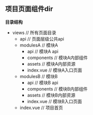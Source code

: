 ## 项目页面组件dir


**目录结构**

- views           // 所有页面目录
  - api           // 页面层级公共api
  - modulesA      // 模块A
    - api         // 模块A api
    - components  // 模块A内部组件
    - assets      // 模块A内部资源
    - index.vue   // 模块A入口页面
  - modulesB      // 模块B
    - api         // 模块B api
    - components  // 模块B内部组件
    - assets      // 模块B内部资源
    - index.vue   // 模块B入口页面
  - index.vue     // 项目首页
